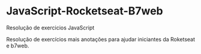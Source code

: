 # JavaScript-Rocketseat-B7web
 Resolução de exercicios JavaScript 
 
 Resolução de exercícios mais anotações para ajudar iniciantes da Roketseat e b7web.
